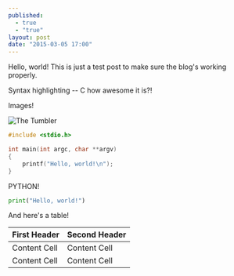 ```yaml
---
published: 
  - true
  - "true"
layout: post
date: "2015-03-05 17:00"
---
```


Hello, world! This is just a test post to make sure the blog's working properly.

Syntax highlighting -- C how awesome it is?!

Images!

![The Tumbler](http://media.dcentertainment.com/sites/default/files/Tumbler1forblog.jpg)

```c
#include <stdio.h>

int main(int argc, char **argv)
{
    printf("Hello, world!\n");
}
```

PYTHON!

```python
print("Hello, world!")
```
And here's a table!

| First Header  | Second Header |
| ------------- | ------------- |
| Content Cell  | Content Cell  |
| Content Cell  | Content Cell  |